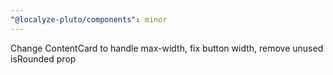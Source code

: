 ```yaml
---
"@localyze-pluto/components": minor
---
```


Change ContentCard to handle max-width, fix button width, remove unused isRounded prop
